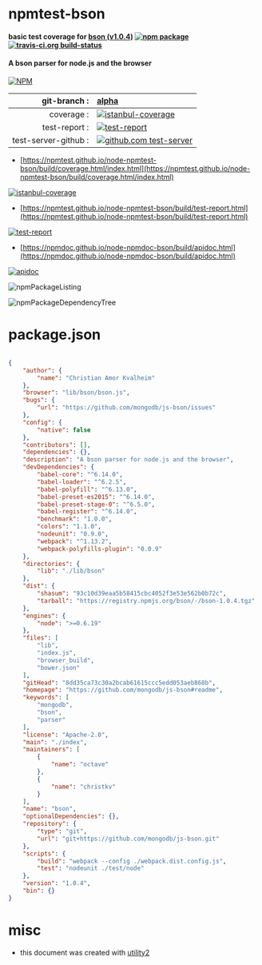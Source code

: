 # npmtest-bson

#### basic test coverage for  [bson (v1.0.4)](https://github.com/mongodb/js-bson#readme)  [![npm package](https://img.shields.io/npm/v/npmtest-bson.svg?style=flat-square)](https://www.npmjs.org/package/npmtest-bson) [![travis-ci.org build-status](https://api.travis-ci.org/npmtest/node-npmtest-bson.svg)](https://travis-ci.org/npmtest/node-npmtest-bson)

#### A bson parser for node.js and the browser

[![NPM](https://nodei.co/npm/bson.png?downloads=true&downloadRank=true&stars=true)](https://www.npmjs.com/package/bson)

| git-branch : | [alpha](https://github.com/npmtest/node-npmtest-bson/tree/alpha)|
|--:|:--|
| coverage : | [![istanbul-coverage](https://npmtest.github.io/node-npmtest-bson/build/coverage.badge.svg)](https://npmtest.github.io/node-npmtest-bson/build/coverage.html/index.html)|
| test-report : | [![test-report](https://npmtest.github.io/node-npmtest-bson/build/test-report.badge.svg)](https://npmtest.github.io/node-npmtest-bson/build/test-report.html)|
| test-server-github : | [![github.com test-server](https://npmtest.github.io/node-npmtest-bson/GitHub-Mark-32px.png)](https://npmtest.github.io/node-npmtest-bson/build/app/index.html) | | build-artifacts : | [![build-artifacts](https://npmtest.github.io/node-npmtest-bson/glyphicons_144_folder_open.png)](https://github.com/npmtest/node-npmtest-bson/tree/gh-pages/build)|

- [https://npmtest.github.io/node-npmtest-bson/build/coverage.html/index.html](https://npmtest.github.io/node-npmtest-bson/build/coverage.html/index.html)

[![istanbul-coverage](https://npmtest.github.io/node-npmtest-bson/build/screenCapture.buildCi.browser.%252Ftmp%252Fbuild%252Fcoverage.lib.html.png)](https://npmtest.github.io/node-npmtest-bson/build/coverage.html/index.html)

- [https://npmtest.github.io/node-npmtest-bson/build/test-report.html](https://npmtest.github.io/node-npmtest-bson/build/test-report.html)

[![test-report](https://npmtest.github.io/node-npmtest-bson/build/screenCapture.buildCi.browser.%252Ftmp%252Fbuild%252Ftest-report.html.png)](https://npmtest.github.io/node-npmtest-bson/build/test-report.html)

- [https://npmdoc.github.io/node-npmdoc-bson/build/apidoc.html](https://npmdoc.github.io/node-npmdoc-bson/build/apidoc.html)

[![apidoc](https://npmdoc.github.io/node-npmdoc-bson/build/screenCapture.buildCi.browser.%252Ftmp%252Fbuild%252Fapidoc.html.png)](https://npmdoc.github.io/node-npmdoc-bson/build/apidoc.html)

![npmPackageListing](https://npmtest.github.io/node-npmtest-bson/build/screenCapture.npmPackageListing.svg)

![npmPackageDependencyTree](https://npmtest.github.io/node-npmtest-bson/build/screenCapture.npmPackageDependencyTree.svg)



# package.json

```json

{
    "author": {
        "name": "Christian Amor Kvalheim"
    },
    "browser": "lib/bson/bson.js",
    "bugs": {
        "url": "https://github.com/mongodb/js-bson/issues"
    },
    "config": {
        "native": false
    },
    "contributors": [],
    "dependencies": {},
    "description": "A bson parser for node.js and the browser",
    "devDependencies": {
        "babel-core": "^6.14.0",
        "babel-loader": "^6.2.5",
        "babel-polyfill": "^6.13.0",
        "babel-preset-es2015": "^6.14.0",
        "babel-preset-stage-0": "^6.5.0",
        "babel-register": "^6.14.0",
        "benchmark": "1.0.0",
        "colors": "1.1.0",
        "nodeunit": "0.9.0",
        "webpack": "^1.13.2",
        "webpack-polyfills-plugin": "0.0.9"
    },
    "directories": {
        "lib": "./lib/bson"
    },
    "dist": {
        "shasum": "93c10d39eaa5b58415cbc4052f3e53e562b0b72c",
        "tarball": "https://registry.npmjs.org/bson/-/bson-1.0.4.tgz"
    },
    "engines": {
        "node": ">=0.6.19"
    },
    "files": [
        "lib",
        "index.js",
        "browser_build",
        "bower.json"
    ],
    "gitHead": "8dd35ca73c30a2bcab61615ccc5edd053aeb868b",
    "homepage": "https://github.com/mongodb/js-bson#readme",
    "keywords": [
        "mongodb",
        "bson",
        "parser"
    ],
    "license": "Apache-2.0",
    "main": "./index",
    "maintainers": [
        {
            "name": "octave"
        },
        {
            "name": "christkv"
        }
    ],
    "name": "bson",
    "optionalDependencies": {},
    "repository": {
        "type": "git",
        "url": "git+https://github.com/mongodb/js-bson.git"
    },
    "scripts": {
        "build": "webpack --config ./webpack.dist.config.js",
        "test": "nodeunit ./test/node"
    },
    "version": "1.0.4",
    "bin": {}
}
```



# misc
- this document was created with [utility2](https://github.com/kaizhu256/node-utility2)
